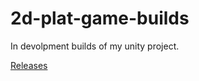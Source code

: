 # 2d-plat-game-builds

In devolpment builds of my unity project. 

[Releases](https://github.com/Tremaingames/2d-plat-game-builds/releases)
